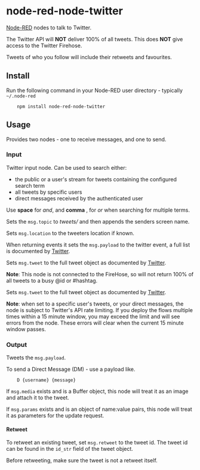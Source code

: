 node-red-node-twitter
=====================

<a href="http://nodered.org" target="_new">Node-RED</a> nodes to talk to Twitter.

The Twitter API will **NOT** deliver 100% of all tweets. This does **NOT** give access to the Twitter Firehose.

Tweets of who you follow will include their retweets and favourites.

Install
-------

Run the following command in your Node-RED user directory - typically `~/.node-red`

        npm install node-red-node-twitter

Usage
-----

Provides two nodes - one to receive messages, and one to send.

### Input

Twitter input node. Can be used to search either:

 - the public or a user's stream for tweets containing the configured search term
 - all tweets by specific users
 - direct messages received by the authenticated user

Use **space** for *and*, and **comma** , for *or* when searching for multiple terms.

Sets the `msg.topic` to *tweets/* and then appends the senders screen name.

Sets `msg.location` to the tweeters location if known.

When returning events it sets the `msg.payload` to the twitter event, a full list is documented by
<a href="https://dev.twitter.com/streaming/overview/messages-types#Events_event" target="_new">Twitter</a>.

Sets `msg.tweet` to the full tweet object as documented by <a href="https://dev.twitter.com/overview/api/tweets" target="_new">Twitter</a>.

**Note**: This node is not connected to the FireHose, so will not return 100% of all tweets to a busy @id or #hashtag.

Sets `msg.tweet` to the full tweet object as documented by <a href="https://dev.twitter.com/overview/api/tweets">Twitter</a>.

**Note**: when set to a specific user's tweets, or your direct messages, the node is subject to
Twitter's API rate limiting. If you deploy the flows multiple times within a 15 minute window, you may
exceed the limit and will see errors from the node. These errors will clear when the current 15 minute window
passes.


### Output

Tweets the `msg.payload`.

To send a Direct Message (DM) - use a payload like.

        D {username} {message}

If `msg.media` exists and is a Buffer object, this node will treat it as an image and attach it to the tweet.

If `msg.params` exists and is an object of name:value pairs, this node will treat it as parameters for the update request.

#### Retweet

To retweet an existing tweet, set `msg.retweet` to the tweet id. The tweet id can be found in the `id_str` field of the tweet object.

Before retweeting, make sure the tweet is not a retweet itself.
